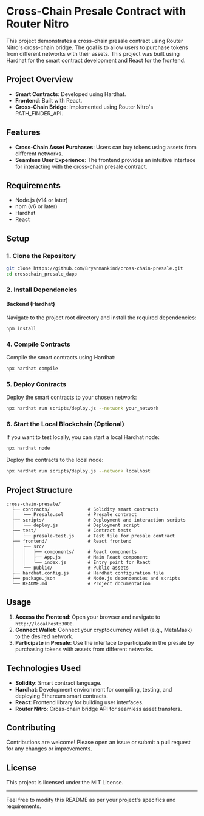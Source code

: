 # Cross-Chain Presale Contract with Router Nitro

This project demonstrates a cross-chain presale contract using Router Nitro's cross-chain bridge. The goal is to allow users to purchase tokens from different networks with their assets. This project was built using Hardhat for the smart contract development and React for the frontend.

## Project Overview

- **Smart Contracts**: Developed using Hardhat.
- **Frontend**: Built with React.
- **Cross-Chain Bridge**: Implemented using Router Nitro's PATH_FINDER_API.

## Features

- **Cross-Chain Asset Purchases**: Users can buy tokens using assets from different networks.
- **Seamless User Experience**: The frontend provides an intuitive interface for interacting with the cross-chain presale contract.

## Requirements

- Node.js (v14 or later)
- npm (v6 or later)
- Hardhat
- React

## Setup

### 1. Clone the Repository

```bash
git clone https://github.com/Bryanmankind/cross-chain-presale.git
cd crosschain_presale_dapp
```

### 2. Install Dependencies

#### Backend (Hardhat)

Navigate to the project root directory and install the required dependencies:

```bash
npm install
```

### 4. Compile Contracts

Compile the smart contracts using Hardhat:

```bash
npx hardhat compile
```

### 5. Deploy Contracts

Deploy the smart contracts to your chosen network:

```bash
npx hardhat run scripts/deploy.js --network your_network
```

### 6. Start the Local Blockchain (Optional)

If you want to test locally, you can start a local Hardhat node:

```bash
npx hardhat node
```

Deploy the contracts to the local node:

```bash
npx hardhat run scripts/deploy.js --network localhost
```

## Project Structure

```
cross-chain-presale/
  ├── contracts/              # Solidity smart contracts
  │   └── Presale.sol         # Presale contract
  ├── scripts/                # Deployment and interaction scripts
  │   └── deploy.js           # Deployment script
  ├── test/                   # Contract tests
  │   └── presale-test.js     # Test file for presale contract
  ├── frontend/               # React frontend
  │   ├── src/
  │   │   ├── components/     # React components
  │   │   ├── App.js          # Main React component
  │   │   └── index.js        # Entry point for React
  │   └── public/             # Public assets
  ├── hardhat.config.js       # Hardhat configuration file
  ├── package.json            # Node.js dependencies and scripts
  └── README.md               # Project documentation
```

## Usage

1. **Access the Frontend**: Open your browser and navigate to `http://localhost:3000`.
2. **Connect Wallet**: Connect your cryptocurrency wallet (e.g., MetaMask) to the desired network.
3. **Participate in Presale**: Use the interface to participate in the presale by purchasing tokens with assets from different networks.

## Technologies Used

- **Solidity**: Smart contract language.
- **Hardhat**: Development environment for compiling, testing, and deploying Ethereum smart contracts.
- **React**: Frontend library for building user interfaces.
- **Router Nitro**: Cross-chain bridge API for seamless asset transfers.

## Contributing

Contributions are welcome! Please open an issue or submit a pull request for any changes or improvements.

## License

This project is licensed under the MIT License.

---

Feel free to modify this README as per your project's specifics and requirements.